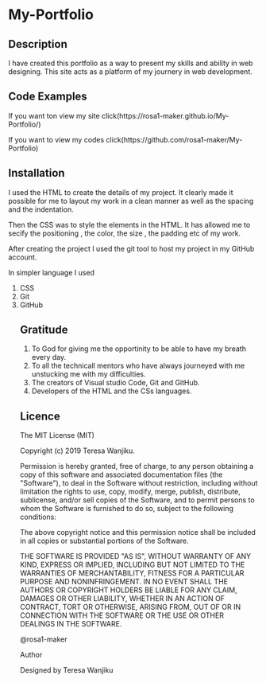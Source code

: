# My-Portfolio
<h2>Description</h2>
 <p> I have created this portfolio as a way to present my skills and ability in web designing. 
  This site acts as a platform of my journery in web development.</p>
	
<h2>Code Examples</h2>
  <p>If you want ton view my site click(https://rosa1-maker.github.io/My-Portfolio/)</p>
  <p>If you want to view my codes click(https://github.com/rosa1-maker/My-Portfolio)</p>

<h2>Installation</h2>
  <p>I used the HTML to create the details of my project. It clearly made it possible for me to layout my work in a clean manner as well as the spacing and the indentation.</p>
  <p>Then the CSS was to style the elements in the HTML. It has allowed me to secify the positioning , the color, the size , the padding etc of my work.</p>
  <p>After creating the project I used the git tool to host my project in my GitHub account.</p>
<p>In simpler language I used
<ol>
<li<HTML</li>
<li>CSS</li>
<li>Git</li>
<li>GitHub </li>

<h2> Gratitude</h2>
<ol>
<li>To God for giving me the opportinity to be able to have my breath every day.</li>
<li>To all the technicall mentors who have always journeyed with me unstucking me with my difficulties.</li>
<li>The creators of Visual studio Code, Git and GitHub.</li>
<li>Developers of the HTML and the CSs languages.</li>
</ol>

<h2>Licence</h2
<h3>The MIT License (MIT)</h3>
<p>Copyright (c) 2019 Teresa Wanjiku.</p>

<p>Permission is hereby granted, free of charge, to any person obtaining a copy of this software and associated documentation files (the "Software"), to deal in the Software without restriction, including without limitation the rights to use, copy, modify, merge, publish, distribute, sublicense, and/or sell copies of the Software, and to permit persons to whom the Software is furnished to do so, subject to the following conditions:</p>

<p>The above copyright notice and this permission notice shall be included in all copies or substantial portions of the Software.</p>

<p>THE SOFTWARE IS PROVIDED "AS IS", WITHOUT WARRANTY OF ANY KIND, EXPRESS OR IMPLIED, INCLUDING BUT NOT LIMITED TO THE WARRANTIES OF MERCHANTABILITY, FITNESS FOR A PARTICULAR PURPOSE AND NONINFRINGEMENT. IN NO EVENT SHALL THE AUTHORS OR COPYRIGHT HOLDERS BE LIABLE FOR ANY CLAIM, DAMAGES OR OTHER LIABILITY, WHETHER IN AN ACTION OF CONTRACT, TORT OR OTHERWISE, ARISING FROM, OUT OF OR IN CONNECTION WITH THE SOFTWARE OR THE USE OR OTHER DEALINGS IN THE SOFTWARE.</p>

<p>@rosa1-maker</p>

<p>Author</p>
<p>Designed by Teresa Wanjiku</p>

                           
